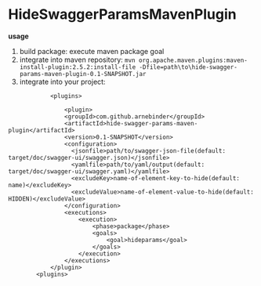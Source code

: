 # HideSwaggerParamsMavenPlugin

**usage**

1. build package: execute maven package goal 
2. integrate into maven repository: `mvn org.apache.maven.plugins:maven-install-plugin:2.5.2:install-file -Dfile=path\to\hide-swagger-params-maven-plugin-0.1-SNAPSHOT.jar`
3. integrate into your project:

```
    		<plugins>
      
      			<plugin>
				<groupId>com.github.arnebinder</groupId>
				<artifactId>hide-swagger-params-maven-plugin</artifactId>
				<version>0.1-SNAPSHOT</version>
				<configuration>
				  <jsonfile>path/to/swagger-json-file(default: target/doc/swagger-ui/swagger.json)</jsonfile>
				  <yamlfile>path/to/yaml/output(default: target/doc/swagger-ui/swagger.yaml)</yamlfile>
				  <excludeKey>name-of-element-key-to-hide(default: name)</excludeKey>
				  <excludeValue>name-of-element-value-to-hide(default: HIDDEN)</excludeValue>
				</configuration>
				<executions>
					<execution>
						<phase>package</phase>
						<goals>
							<goal>hideparams</goal>
						</goals>
					</execution>
				</executions>
			</plugin>
		<plugins>
```

